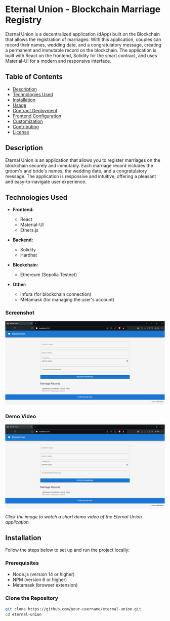 # Eternal Union - Blockchain Marriage Registry

Eternal Union is a decentralized application (dApp) built on the Blockchain that allows the registration of marriages. With this application, couples can record their names, wedding date, and a congratulatory message, creating a permanent and immutable record on the blockchain. The application is built with React on the frontend, Solidity for the smart contract, and uses Material-UI for a modern and responsive interface.

## Table of Contents

- [Description](#description)
- [Technologies Used](#technologies-used)
- [Installation](#installation)
- [Usage](#usage)
- [Contract Deployment](#contract-deployment)
- [Frontend Configuration](#frontend-configuration)
- [Customization](#customization)
- [Contributing](#contributing)
- [License](#license)

## Description

Eternal Union is an application that allows you to register marriages on the blockchain securely and immutably. Each marriage record includes the groom's and bride's names, the wedding date, and a congratulatory message. The application is responsive and intuitive, offering a pleasant and easy-to-navigate user experience.

## Technologies Used

- **Frontend:**
  - React
  - Material-UI
  - Ethers.js

- **Backend:**
  - Solidity
  - Hardhat

- **Blockchain:**
  - Ethereum (Sepolia Testnet)

- **Other:**
  - Infura (for blockchain connection)
  - Metamask (for managing the user's account)
 
 ### Screenshot

![Eternal Union Screenshot](./assets/eternal1.png)

### Demo Video

[![Eternal Union Demo](./assets/eternal1.png)](./assets/eternalunion.mp4)

*Click the image to watch a short demo video of the Eternal Union application.*

## Installation

Follow the steps below to set up and run the project locally:

### Prerequisites

- Node.js (version 14 or higher)
- NPM (version 6 or higher)
- Metamask (browser extension)

### Clone the Repository

```bash
git clone https://github.com/your-username/eternal-union.git
cd eternal-union
